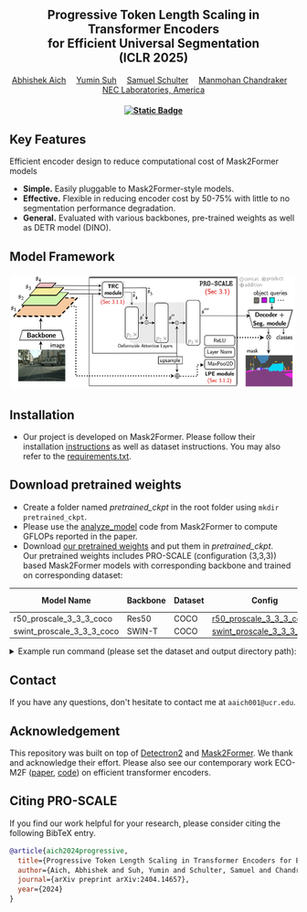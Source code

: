 <div align="center">

<h2>Progressive Token Length Scaling in Transformer Encoders <br> for Efficient Universal Segmentation<br> (ICLR 2025) </h2>

<div>
    <a href='https://abhishekaich27.github.io/' target='_blank'>Abhishek Aich</a>&emsp;
    <a href='https://yuminsuh.github.io/' target='_blank'>Yumin Suh</a>&emsp;
    <a href='https://samschulter.github.io/' target='_blank'>Samuel Schulter</a>&emsp;
    <a href='https://cseweb.ucsd.edu/~mkchandraker/' target='_blank'>Manmohan Chandraker</a>&emsp;
</div>
<div>
    <a href='https://www.nec-labs.com/' target='_blank'>NEC Laboratories, America</a> <br>
</div>
<div>
    <h4 align="center">
        <a href="https://arxiv.org/abs/2404.14657" target='_blank'>
        <img alt="Static Badge" src="https://img.shields.io/badge/arXiv-proscale-blue?style=flat">
        </a>
    </h4>
</div>
</div>



## Key Features
Efficient encoder design to reduce computational cost of Mask2Former models
- **Simple.** Easily pluggable to Mask2Former-style models.
- **Effective.** Flexible in reducing encoder cost by 50-75% with little to no segmentation performance degradation.
- **General.** Evaluated with various backbones, pre-trained weights as well as DETR model (DINO).

## Model Framework

<div>
    <h4>
        <img src="figs/main_framework.png" width="500" height="200" />
    </h4>
</div>


## Installation
- Our project is developed on Mask2Former. Please follow their installation [instructions](https://github.com/facebookresearch/Mask2Former/blob/main/INSTALL.md) as well as dataset instructions. You may also refer to the [requirements.txt](requirements.txt).


## Download pretrained weights
- Create a folder named *pretrained_ckpt* in the root folder using `mkdir pretrained_ckpt`.
- Please use the [analyze_model](https://raw.githubusercontent.com/facebookresearch/Mask2Former/main/tools/analyze_model.py) code from Mask2Former to compute GFLOPs reported in the paper.
- Download [our pretrained weights](https://drive.google.com/drive/folders/19gEcvFE9tVKost0rmYD5pHgfgGBZl30A?usp=sharing) and put them in *pretrained_ckpt*. \
Our pretrained weights includes PRO-SCALE (configuration (3,3,3)) based Mask2Former models with corresponding backbone and trained on corresponding dataset: 

| Model Name                   | Backbone  | Dataset        | Config  | PQ (%)        |
|------------------------------|-----------|----------------|-----------|----------------|
| r50_proscale_3_3_3_coco            | Res50     | COCO           |[r50_proscale_3_3_3_coco](configs/res50_proscale_3_3_3_coco.yaml)     | 51.44           |
| swint_proscale_3_3_3_coco          | SWIN-T    | COCO           |[swint_proscale_3_3_3_coco](configs/swint_proscale_3_3_3_coco.yaml)    | 52.88           |

<details>
<summary>
Example run command (please set the dataset and output directory path):
</summary>
  
```bash
DETECTRON2_DATASETS=/path/to/dataset/folder/ python3 test_net.py \
    --num-gpus 1 \
    --eval-only \
    --config-file configs/res50_proscale_3_3_3_coco.yaml \
    MODEL.WEIGHTS pretrained_ckpt/r50_proscale_3_3_3_coco.pth \
    OUTPUT_DIR /path/to/output/folder
```
</details>

## Contact
If you have any questions, don't hesitate to contact me at `aaich001@ucr.edu`. 


## Acknowledgement

This repository was built on top of [Detectron2](https://github.com/facebookresearch/detectron2) and [Mask2Former](https://github.com/facebookresearch/Mask2Former). We thank and acknowledge their effort. Please also see our contemporary work ECO-M2F ([paper](https://arxiv.org/abs/2404.15244), [code](https://github.com/GYeow/ECO-M2F)) on efficient transformer encoders.


## Citing PRO-SCALE
If you find our work helpful for your research, please consider citing the following BibTeX entry.

```BibTeX
@article{aich2024progressive,
  title={Progressive Token Length Scaling in Transformer Encoders for Efficient Universal Segmentation},
  author={Aich, Abhishek and Suh, Yumin and Schulter, Samuel and Chandraker, Manmohan},
  journal={arXiv preprint arXiv:2404.14657},
  year={2024}
}
```

